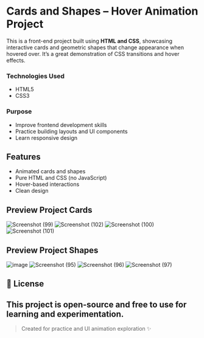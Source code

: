 # Cards and Shapes – Hover Animation Project
This is a front-end project built using **HTML and CSS**, showcasing interactive cards and geometric shapes that change appearance when hovered over. It’s a great demonstration of CSS transitions and hover effects.
### Technologies Used
- HTML5
- CSS3 
### Purpose
- Improve frontend development skills
- Practice building layouts and UI components
- Learn responsive design

##  Features

- Animated cards and shapes
- Pure HTML and CSS (no JavaScript)
- Hover-based interactions
- Clean design

## Preview Project Cards
![Screenshot (99)](https://github.com/user-attachments/assets/9c6601bf-05c2-4a61-ac7f-766c076e429a)
![Screenshot (102)](https://github.com/user-attachments/assets/bd6b23e7-9b75-450b-9d86-5868e5c29500)
![Screenshot (100)](https://github.com/user-attachments/assets/2178e5ce-b18f-43ee-b7cf-a5ef7bd84178)
![Screenshot (101)](https://github.com/user-attachments/assets/23f23c9b-c3ee-4a82-8441-8d85a1da2f59)

## Preview Project Shapes
![image](https://github.com/user-attachments/assets/4dc883d8-693d-4dab-ac5b-2aa31f538a5f)
![Screenshot (95)](https://github.com/user-attachments/assets/fdeeb84f-4b32-4821-8a8d-a49c619118b1)
![Screenshot (96)](https://github.com/user-attachments/assets/daf268b2-72ae-4f75-ba54-c7da49811555)
![Screenshot (97)](https://github.com/user-attachments/assets/8274cb53-bede-47ff-9cd5-f90ff0e3fecb)

## 📄 License
This project is open-source and free to use for learning and experimentation.
---
> Created for practice and UI animation exploration ✨
